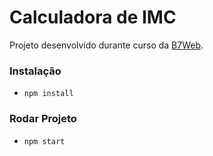 # Calculadora de IMC

Projeto desenvolvido durante curso da [B7Web](https://b7web.com.br).

### Instalação

- `npm install`

### Rodar Projeto

- `npm start`
